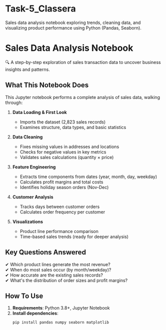 # Task-5_Classera
Sales data analysis notebook exploring trends, cleaning data, and visualizing product performance using Python (Pandas, Seaborn).
# Sales Data Analysis Notebook

🔍 A step-by-step exploration of sales transaction data to uncover business insights and patterns.

## What This Notebook Does

This Jupyter notebook performs a complete analysis of sales data, walking through:

1. **Data Loading & First Look**
   - Imports the dataset (2,823 sales records)
   - Examines structure, data types, and basic statistics

2. **Data Cleaning**
   - Fixes missing values in addresses and locations
   - Checks for negative values in key metrics
   - Validates sales calculations (quantity × price)

3. **Feature Engineering**
   - Extracts time components from dates (year, month, day, weekday)
   - Calculates profit margins and total costs
   - Identifies holiday season orders (Nov-Dec)

4. **Customer Analysis**
   - Tracks days between customer orders
   - Calculates order frequency per customer

5. **Visualizations**
   - Product line performance comparison
   - Time-based sales trends (ready for deeper analysis)

## Key Questions Answered

✔ Which product lines generate the most revenue?  
✔ When do most sales occur (by month/weekday)?  
✔ How accurate are the existing sales records?  
✔ What's the distribution of order sizes and profit margins?

## How To Use

1. **Requirements**: Python 3.8+, Jupyter Notebook
2. **Install dependencies**:
   ```bash
   pip install pandas numpy seaborn matplotlib

